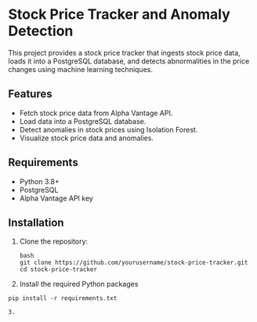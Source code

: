 # Stock Price Tracker and Anomaly Detection

This project provides a stock price tracker that ingests stock price data, loads it into a PostgreSQL database, and detects abnormalities in the price changes using machine learning techniques.

## Features

- Fetch stock price data from Alpha Vantage API.
- Load data into a PostgreSQL database.
- Detect anomalies in stock prices using Isolation Forest.
- Visualize stock price data and anomalies.

## Requirements

- Python 3.8+
- PostgreSQL
- Alpha Vantage API key

## Installation

1. Clone the repository:
   ```
   bash
   git clone https://github.com/yourusername/stock-price-tracker.git
   cd stock-price-tracker
   
2. Install the required Python packages

```
pip install -r requirements.txt

3.
   
